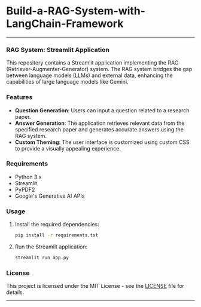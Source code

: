 # Build-a-RAG-System-with-LangChain-Framework






---

### RAG System: Streamlit Application

This repository contains a Streamlit application implementing the RAG (Retriever-Augmenter-Generator) system. The RAG system bridges the gap between language models (LLMs) and external data, enhancing the capabilities of large language models like Gemini.

### Features

- **Question Generation**: Users can input a question related to a research paper.
- **Answer Generation**: The application retrieves relevant data from the specified research paper and generates accurate answers using the RAG system.
- **Custom Theming**: The user interface is customized using custom CSS to provide a visually appealing experience.

### Requirements

- Python 3.x
- Streamlit
- PyPDF2
- Google's Generative AI APIs

### Usage

1. Install the required dependencies:

    ```bash
    pip install -r requirements.txt
    ```

2. Run the Streamlit application:

    ```bash
    streamlit run app.py
    ```


### License

This project is licensed under the MIT License - see the [LICENSE](LICENSE) file for details.

---
